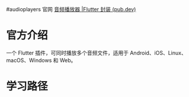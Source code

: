 #audioplayers 
官网 [音频播放器 |Flutter 封装 (pub.dev)](https://pub.dev/packages/audioplayers)
# 官方介绍
一个 Flutter 插件，可同时播放多个音频文件，适用于 Android、iOS、Linux、macOS、Windows 和 Web。
# 学习路径
